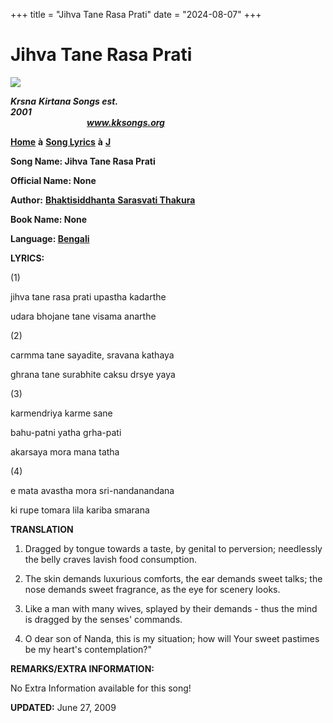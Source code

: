 +++
title = "Jihva Tane Rasa Prati"
date = "2024-08-07"
+++

# Jihva Tane Rasa Prati
**[![](http://kksongs.org/image_files/image002.jpg)](http://kksongs.org/)**

**_Krsna_** **_Kirtana Songs est. 2001_**                                                                                                                                                      **_www.kksongs.org_**

**[Home](http://kksongs.org/)** **à** **[Song Lyrics](http://kksongs.org/lyrics.html)** **à** **[J](http://kksongs.org/songs/song_j.html)**

**Song Name: Jihva Tane Rasa Prati**

**Official Name: None**

**Author:** [**Bhaktisiddhanta** **Sarasvati Thakura**](http://kksongs.org/authors/list/bhaktisiddhanta.html)

**Book Name: None**

**Language: [Bengali](http://kksongs.org/language/list/bengali.html)**

**LYRICS:**

(1)

jihva tane rasa prati upastha kadarthe

udara bhojane tane visama anarthe

(2)

carmma tane sayadite, sravana kathaya

ghrana tane surabhite caksu drsye yaya

(3)

karmendriya karme sane

bahu-patni yatha grha-pati

akarsaya mora mana tatha 

(4)

e mata avastha mora sri-nandanandana

ki rupe tomara lila kariba smarana

**TRANSLATION**

1) Dragged by tongue towards a taste, by genital to perversion; needlessly the belly craves lavish food consumption. 

2) The skin demands luxurious comforts, the ear demands sweet talks; the nose demands sweet fragrance, as the eye for scenery looks. 

3) Like a man with many wives, splayed by their demands - thus the mind is dragged by the senses' commands. 

4) O dear son of Nanda, this is my situation; how will Your sweet pastimes be my heart's contemplation?" 

**REMARKS/EXTRA INFORMATION:**

No Extra Information available for this song!

**UPDATED:** June 27, 2009